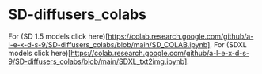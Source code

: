 # SD-diffusers_colabs
For (SD 1.5 models click here)[https://colab.research.google.com/github/a-l-e-x-d-s-9/SD-diffusers_colabs/blob/main/SD_COLAB.ipynb].
For (SDXL models click here)[https://colab.research.google.com/github/a-l-e-x-d-s-9/SD-diffusers_colabs/blob/main/SDXL_txt2img.ipynb].